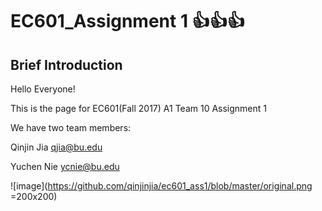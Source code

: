 # EC601_Assignment 1 :thumbsup::thumbsup::thumbsup:
## Brief Introduction
  Hello Everyone! 
  
  This is the page for EC601(Fall 2017) A1 Team 10 Assignment 1
  
  We have two team members:
  
  Qinjin Jia qjia@bu.edu
  
  Yuchen Nie ycnie@bu.edu

![image](https://github.com/qinjinjia/ec601_ass1/blob/master/original.png =200x200)
